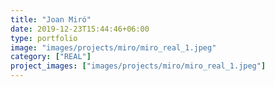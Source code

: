 ```yaml
---
title: "Joan Miró"
date: 2019-12-23T15:44:46+06:00
type: portfolio
image: "images/projects/miro/miro_real_1.jpeg"
category: ["REAL"]
project_images: ["images/projects/miro/miro_real_1.jpeg"]
---
```

